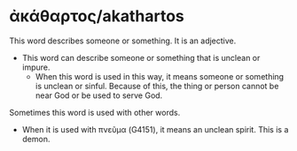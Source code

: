 # ἀκάθαρτος/akathartos
This word describes someone or something. It is an adjective.

* This word can describe someone or something that is unclean or impure.
    * When this word is used in this way, it means someone or something is unclean or sinful. Because of this, the thing or person cannot be near God or be used to serve God.

Sometimes this word is used with other words.

* When it is used with πνεῦμα (G4151), it means an unclean spirit. This is a demon. 

